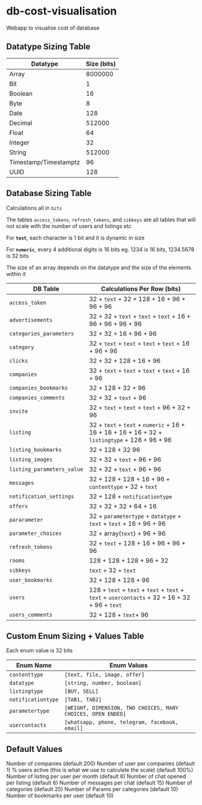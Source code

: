 # db-cost-visualisation

Webapp to visualise cost of database

## Datatype Sizing Table

| Datatype              | Size (bits) |
| --------------------- | ----------- |
| Array                 | 8000000     |
| Bit                   | 1           |
| Boolean               | 16          |
| Byte                  | 8           |
| Date                  | 128         |
| Decimal               | 512000      |
| Float                 | 64          |
| Integer               | 32          |
| String                | 512000      |
| Timestamp/Timestamptz | 96          |
| UUID                  | 128         |

## Database Sizing Table

Calculations all in `bits`

The tables `access_tokens`, `refresh_tokens`, and `sibkeys` are all tables that will not scale with the number of users and listings etc

For **`text`**, each character is 1 bit and it is dynamic in size

For **`numeric`**, every 4 additional digits is 16 bits eg. 1234 is 16 bits, 1234.5678 is 32 bits

The size of an array depends on the datatype and the size of the elements within it

| DB Table                   | Calculations Per Row (bits)                                                                    |
| -------------------------- | ---------------------------------------------------------------------------------------------- |
| `access_token`             | 32 + `text` + 32 + 128 + 16 + 96 + 96 + 96                                                     |
| `advertisements`           | 32 + 32 + `text` + `text` + `text` + 16 + 96 + 96 + 96 + 96                                    |
| `categories_parameters`    | 32 + 32 + 16 + 96 + 96                                                                         |
| `category`                 | 32 + `text` + `text` + `text` + `text` + 16 + 96 + 96                                          |
| `clicks`                   | 32 + 32 + 128 + 16 + 96                                                                        |
| `companies`                | 32 + `text` + `text` + `text` + `text` + 16 + 96                                               |
| `companies_bookmarks`      | 32 + 128 + 32 + 96                                                                             |
| `companies_comments`       | 32 + 32 + `text` + 96                                                                          |
| `invite`                   | 32 + `text` + `text` + `text` + 96 + 32 + 96                                                   |
| `listing`                  | 32 + `text` + `text` + `numeric` + 16 + 16 + 16 + 16 + 16 + 32 + `listingtype` + 128 + 96 + 96 |
| `listing_bookmarks`        | 32 + 128 + 32 96                                                                               |
| `listing_images`           | 32 + 32 + `text` + 96 + 96                                                                     |
| `listing_parameters_value` | 32 + 32 + `text` + 96 + 96                                                                     |
| `messages`                 | 32 + 128 + 128 + 16 + 96 + `contenttype` + 32 + `text`                                         |
| `notification_settings`    | 32 + 128 + `notificationtype`                                                                  |
| `offers`                   | 32 + 32 + 32 + 64 + 16                                                                         |
| `pararameter`              | 32 + `parametertype` + `datatype` + `text` + `text` + 16 + 96 + 96                             |
| `parameter_choices`        | 32 + array(`text`) + 96 + 96                                                                   |
| `refresh_tokens`           | 32 + `text` + 128 + 16 + 96 + 96 + 96                                                          |
| `rooms`                    | 128 + 128 + 128 + 96 + 32                                                                      |
| `sibkeys`                  | `text` + 32 + `text`                                                                           |
| `user_bookmarks`           | 32 + 128 + 128 + 96                                                                            |
| `users`                    | 128 + `text` + `text` + `text` + `text` + `text` + `usercontacts` + 32 + 16 + 32 + 96 + `text` |
| `users_comments`           | 32 + 128 + `text`+ 96                                                                          |

## Custom Enum Sizing + Values Table

Each enum value is 32 bits

| Enum Name          | Enum Values                                                  |
| ------------------ | ------------------------------------------------------------ |
| `contenttype`      | `[text, file, image, offer]`                                 |
| `datatype`         | `[string, number, boolean]`                                  |
| `listingtype`      | `[BUY, SELL]`                                                |
| `notificationtype` | `[TAB1, TAB2]`                                               |
| `parametertype`    | `[WEIGHT, DIMENSION, TWO CHOICES, MANY CHOICES, OPEN ENDED]` |
| `usercontacts`     | `[whatsapp, phone, telegram, facebook, email]`               |

## Default Values

Number of companies (default 200)
Number of user per companies (default 1)
% users active (this is what we use to calculate the scale) (default 100%)
Number of listing per user per month (default 6)
Number of chat opened per listing (default 6)
Number of messages per chat (default 15)
Number of categories (default 25)
Number of Params per categories (default 10)
Number of bookmarks per user (default 10)
